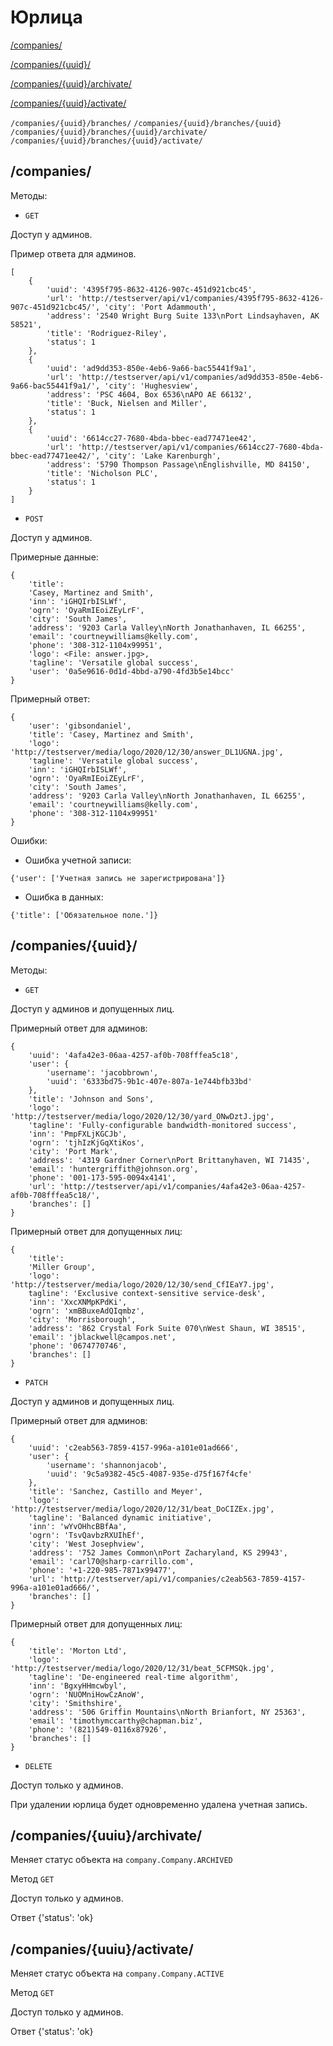 # Юрлица


[/companies/](#companies-list)

[/companies/{uuid}/](#companies-detail)

[/companies/{uuid}/archivate/](#companies-archivate)

[/companies/{uuid}/activate/](#companies-activate)


`/companies/{uuid}/branches/`
`/companies/{uuid}/branches/{uuid}`
`/companies/{uuid}/branches/{uuid}/archivate/`
`/companies/{uuid}/branches/{uuid}/activate/`


<a name="companies-list"></a>
## /companies/

Методы:

- `GET`

Доступ у админов.

Пример ответа для админов.
```
[
    {
        'uuid': '4395f795-8632-4126-907c-451d921cbc45',
        'url': 'http://testserver/api/v1/companies/4395f795-8632-4126-907c-451d921cbc45/', 'city': 'Port Adammouth',
        'address': '2540 Wright Burg Suite 133\nPort Lindsayhaven, AK 58521',
        'title': 'Rodriguez-Riley',
        'status': 1
    },
    {
        'uuid': 'ad9dd353-850e-4eb6-9a66-bac55441f9a1',
        'url': 'http://testserver/api/v1/companies/ad9dd353-850e-4eb6-9a66-bac55441f9a1/', 'city': 'Hughesview',
        'address': 'PSC 4604, Box 6536\nAPO AE 66132',
        'title': 'Buck, Nielsen and Miller',
        'status': 1
    },
    {
        'uuid': '6614cc27-7680-4bda-bbec-ead77471ee42',
        'url': 'http://testserver/api/v1/companies/6614cc27-7680-4bda-bbec-ead77471ee42/', 'city': 'Lake Karenburgh',
        'address': '5790 Thompson Passage\nEnglishville, MD 84150',
        'title': 'Nicholson PLC',
        'status': 1
    }
]
```

- `POST`

Доступ у админов.

Примерные данные:
```
{
    'title':
    'Casey, Martinez and Smith',
    'inn': 'iGHQIrbISLWf',
    'ogrn': 'OyaRmIEoiZEyLrF',
    'city': 'South James',
    'address': '9203 Carla Valley\nNorth Jonathanhaven, IL 66255',
    'email': 'courtneywilliams@kelly.com',
    'phone': '308-312-1104x99951',
    'logo': <File: answer.jpg>,
    'tagline': 'Versatile global success',
    'user': '0a5e9616-0d1d-4bbd-a790-4fd3b5e14bcc'
}
```

Примерный ответ:
```
{
    'user': 'gibsondaniel',
    'title': 'Casey, Martinez and Smith',
    'logo': 'http://testserver/media/logo/2020/12/30/answer_DL1UGNA.jpg',
    'tagline': 'Versatile global success',
    'inn': 'iGHQIrbISLWf',
    'ogrn': 'OyaRmIEoiZEyLrF',
    'city': 'South James',
    'address': '9203 Carla Valley\nNorth Jonathanhaven, IL 66255',
    'email': 'courtneywilliams@kelly.com',
    'phone': '308-312-1104x99951'
}
```

Ошибки:

- Ошибка учетной записи:
```
{'user': ['Учетная запись не зарегистрирована']}
```

- Ошибка в данных:
```
{'title': ['Обязательное поле.']}
```


<a name="companies-detail"></a>
## /companies/{uuid}/

Методы:

- `GET`

Доступ у админов и допущенных лиц.

Примерный ответ для админов:
```
{
    'uuid': '4afa42e3-06aa-4257-af0b-708fffea5c18',
    'user': {
        'username': 'jacobbrown',
        'uuid': '6333bd75-9b1c-407e-807a-1e744bfb33bd'
    },
    'title': 'Johnson and Sons',
    'logo': 'http://testserver/media/logo/2020/12/30/yard_ONwDztJ.jpg',
    'tagline': 'Fully-configurable bandwidth-monitored success',
    'inn': 'PmpFXLjKGCJb',
    'ogrn': 'tjhIzKjGqXtiKos',
    'city': 'Port Mark',
    'address': '4319 Gardner Corner\nPort Brittanyhaven, WI 71435',
    'email': 'huntergriffith@johnson.org',
    'phone': '001-173-595-0094x4141',
    'url': 'http://testserver/api/v1/companies/4afa42e3-06aa-4257-af0b-708fffea5c18/',
    'branches': []
}
```


Примерный ответ для допущенных лиц:
```
{
    'title':
    'Miller Group',
    'logo': 'http://testserver/media/logo/2020/12/30/send_CfIEaY7.jpg',
    tagline': 'Exclusive context-sensitive service-desk',
    'inn': 'XxcXNMpKPdKi',
    'ogrn': 'xmBBuxeAdQIqmbz',
    'city': 'Morrisborough',
    'address': '862 Crystal Fork Suite 070\nWest Shaun, WI 38515',
    'email': 'jblackwell@campos.net',
    'phone': '0674770746',
    'branches': []
}
```

- `PATCH`

Доступ у админов и допущенных лиц.

Примерный ответ для админов:
```
{
    'uuid': 'c2eab563-7859-4157-996a-a101e01ad666',
    'user': {
        'username': 'shannonjacob',
        'uuid': '9c5a9382-45c5-4087-935e-d75f167f4cfe'
    },
    'title': 'Sanchez, Castillo and Meyer',
    'logo': 'http://testserver/media/logo/2020/12/31/beat_DoCIZEx.jpg',
    'tagline': 'Balanced dynamic initiative',
    'inn': 'wYvOHhcBBfAa',
    'ogrn': 'TsvQavbzRXUIhEf',
    'city': 'West Josephview',
    'address': '752 James Common\nPort Zacharyland, KS 29943',
    'email': 'carl70@sharp-carrillo.com',
    'phone': '+1-220-985-7871x99477',
    'url': 'http://testserver/api/v1/companies/c2eab563-7859-4157-996a-a101e01ad666/',
    'branches': []
}
```

Примерный ответ для допущенных лиц:
```
{
    'title': 'Morton Ltd',
    'logo': 'http://testserver/media/logo/2020/12/31/beat_5CFMSQk.jpg',
    'tagline': 'De-engineered real-time algorithm',
    'inn': 'BgxyHHmcwbyl',
    'ogrn': 'NUOMniHowCzAnoW',
    'city': 'Smithshire',
    'address': '506 Griffin Mountains\nNorth Brianfort, NY 25363',
    'email': 'timothymccarthy@chapman.biz',
    'phone': '(821)549-0116x87926',
    'branches': []
}
```

- `DELETE`

Доступ только у админов.

При удалении юрлица будет одновременно удалена учетная запись.


<a name="companies-archivate"></a>
## /companies/{uuiu}/archivate/

Меняет статус объекта на `company.Company.ARCHIVED`

Метод `GET`

Доступ только у админов.

Ответ {'status': 'ok}


<a name="companies-activate"></a>
## /companies/{uuiu}/activate/

Меняет статус объекта на `company.Company.ACTIVE`

Метод `GET`

Доступ только у админов.

Ответ {'status': 'ok}

